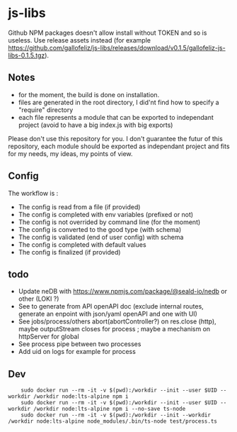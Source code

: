 # js-libs

Github NPM packages doesn't allow install without TOKEN and so is useless. Use release assets instead (for example https://github.com/gallofeliz/js-libs/releases/download/v0.1.5/gallofeliz-js-libs-0.1.5.tgz).

## Notes

- for the moment, the build is done on installation.
- files are generated in the root directory, I did'nt find how to specify a "require" directory
- each file represents a module that can be exported to independant project (avoid to have a big index.js with big exports)

Please don't use this repository for you. I don't guarantee the futur of this repository, each module should be exported as independant project and fits for my needs, my ideas, my points of view.

## Config

The workflow is :
- The config is read from a file (if provided)
- The config is completed with env variables (prefixed or not)
- The config is not overrided by command line (for the moment)
- The config is converted to the good type (with schema)
- The config is validated (end of user config) with schema
- The config is completed with default values
- The config is finalized (if provided)

## todo

- Update neDB with https://www.npmjs.com/package/@seald-io/nedb or other (LOKI ?)
- See to generate from API openAPI doc (exclude internal routes, generate an enpoint with json/yaml openAPI and one with UI)
- See jobs/process/others abort(abortController?) on res.close (http), maybe outputStream closes for process ; maybe a mechanism on httpServer for global
- See process pipe between two processes
- Add uid on logs for example for process 

## Dev

```
	sudo docker run --rm -it -v $(pwd):/workdir --init --user $UID --workdir /workdir node:lts-alpine npm i
	sudo docker run --rm -it -v $(pwd):/workdir --init --user $UID --workdir /workdir node:lts-alpine npm i --no-save ts-node
	sudo docker run --rm -it -v $(pwd):/workdir --init --workdir /workdir node:lts-alpine node_modules/.bin/ts-node test/process.ts
```
